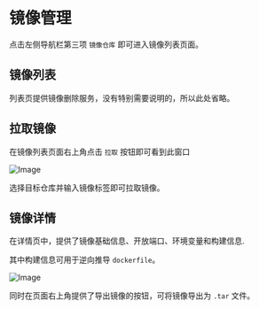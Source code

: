 # 镜像管理

点击左侧导航栏第三项 `镜像仓库` 即可进入镜像列表页面。

## 镜像列表

列表页提供镜像删除服务，没有特别需要说明的，所以此处省略。

## 拉取镜像

在镜像列表页面右上角点击 `拉取` 按钮即可看到此窗口

![Image](/image/image2.png)

选择目标仓库并输入镜像标签即可拉取镜像。

## 镜像详情

在详情页中，提供了镜像基础信息、开放端口、环境变量和构建信息.

其中构建信息可用于逆向推导 `dockerfile`。

![Image](/image/image.png)

同时在页面右上角提供了导出镜像的按钮，可将镜像导出为 `.tar` 文件。
